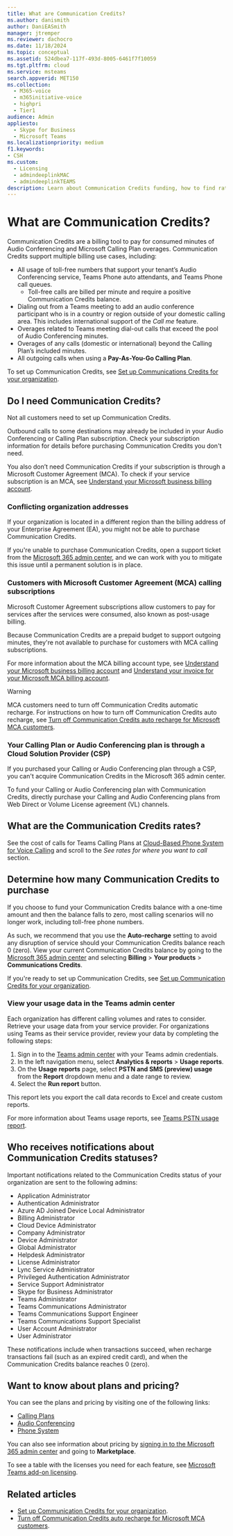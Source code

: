 ```yaml
---
title: What are Communication Credits?
ms.author: danismith
author: DaniEASmith
manager: jtremper
ms.reviewer: dachocro
ms.date: 11/18/2024
ms.topic: conceptual
ms.assetid: 524dbea7-117f-493d-8005-6461f7f10059
ms.tgt.pltfrm: cloud
ms.service: msteams
search.appverid: MET150
ms.collection: 
  - M365-voice
  - m365initiative-voice
  - highpri
  - Tier1
audience: Admin
appliesto: 
  - Skype for Business
  - Microsoft Teams
ms.localizationpriority: medium
f1.keywords:
- CSH
ms.custom: 
  - Licensing
  - admindeeplinkMAC
  - admindeeplinkTEAMS
description: Learn about Communication Credits funding, how to find rates, and which services you receive.
---
```


# What are Communication Credits?

Communication Credits are a billing tool to pay for consumed minutes of Audio Conferencing and Microsoft Calling Plan overages. Communication Credits support multiple billing use cases, including:
  
- All usage of toll-free numbers that support your tenant’s Audio Conferencing service, Teams Phone auto attendants, and Teams Phone call queues.
  - Toll-free calls are billed per minute and require a positive Communication Credits balance.
- Dialing out from a Teams meeting to add an audio conference participant who is in a country or region outside of your domestic calling area. This includes international support of the *Call me* feature.
- Overages related to Teams meeting dial-out calls that exceed the pool of Audio Conferencing minutes.
- Overages of any calls (domestic or international) beyond the Calling Plan’s included minutes.
- All outgoing calls when using a **Pay-As-You-Go Calling Plan**.

To set up Communication Credits, see [Set up Communications Credits for your organization](set-up-communications-credits-for-your-organization.md).

## Do I need Communication Credits?

Not all customers need to set up Communication Credits.

Outbound calls to some destinations may already be included in your Audio Conferencing or Calling Plan subscription. Check your subscription information for details before purchasing Communication Credits you don't need.

You also don’t need Communication Credits if your subscription is through a Microsoft Customer Agreement (MCA). To check if your service subscription is an MCA, see [Understand your Microsoft business billing account](/microsoft-365/commerce/manage-billing-accounts).
  
### Conflicting organization addresses

If your organization is located in a different region than the billing address of your Enterprise Agreement (EA), you might not be able to purchase Communication Credits.

If you're unable to purchase Communication Credits, open a support ticket from the [Microsoft 365 admin center](https://go.microsoft.com/fwlink/p/?linkid=2166757), and we can work with you to mitigate this issue until a permanent solution is in place.

### Customers with Microsoft Customer Agreement (MCA) calling subscriptions

Microsoft Customer Agreement subscriptions allow customers to pay for services after the services were consumed, also known as post-usage billing.

Because Communication Credits are a prepaid budget to support outgoing minutes, they're not available to purchase for customers with MCA calling subscriptions.

For more information about the MCA billing account type, see [Understand your Microsoft business billing account](/microsoft-365/commerce/manage-billing-accounts) and [Understand your invoice for your Microsoft MCA billing account](/microsoft-365/commerce/billing-and-payments/understand-your-invoice).

> [!WARNING]
> MCA customers need to turn off Communication Credits automatic recharge. For instructions on how to turn off Communication Credits auto recharge, see [Turn off Communication Credits auto recharge for Microsoft MCA customers](turn-off-communication-credits-auto-recharge-for-nce-customers.md).

### Your Calling Plan or Audio Conferencing plan is through a Cloud Solution Provider (CSP)

If you purchased your Calling or Audio Conferencing plan through a CSP, you can't acquire Communication Credits in the Microsoft 365 admin center.

To fund your Calling or Audio Conferencing plan with Communication Credits, directly purchase your Calling and Audio Conferencing plans from Web Direct or Volume License agreement (VL) channels.

## What are the Communication Credits rates?

See the cost of calls for Teams Calling Plans at [Cloud-Based Phone System for Voice Calling](https://go.microsoft.com/fwlink/p/?LinkId=799523) and scroll to the *See rates for where you want to call* section.
  
## Determine how many Communication Credits to purchase

If you choose to fund your Communication Credits balance with a one-time amount and then the balance falls to zero, most calling scenarios will no longer work, including toll-free phone numbers.

As such, we recommend that you use the **Auto-recharge** setting to avoid any disruption of service should your Communication Credits balance reach 0 (zero). View your current Communication Credits balance by going to the [Microsoft 365 admin center](https://go.microsoft.com/fwlink/p/?linkid=2024339) and selecting **Billing** > **Your products** > **Communications Credits**.
  
If you're ready to set up Communication Credits, see [Set up Communication Credits for your organization](set-up-communications-credits-for-your-organization.md).

### View your usage data in the Teams admin center

Each organization has different calling volumes and rates to consider. Retrieve your usage data from your service provider. For organizations using Teams as their service provider, review your data by completing the following steps:

1. Sign in to the [Teams admin center](https://go.microsoft.com/fwlink/p/?linkid=2066851) with your Teams admin credentials.
1. In the left navigation menu, select **Analytics & reports** > **Usage reports**.
1. On the **Usage reports** page, select **PSTN and SMS (preview) usage** from the **Report** dropdown menu and a date range to review.
1. Select the **Run report** button.
  
This report lets you export the call data records to Excel and create custom reports.

For more information about Teams usage reports, see [Teams PSTN usage report](teams-analytics-and-reports/pstn-usage-report.md).

## Who receives notifications about Communication Credits statuses?

Important notifications related to the Communication Credits status of your organization are sent to the following admins:

- Application Administrator
- Authentication Administrator
- Azure AD Joined Device Local Administrator
- Billing Administrator
- Cloud Device Administrator
- Company Administrator
- Device Administrator
- Global Administrator
- Helpdesk Administrator
- License Administrator
- Lync Service Administrator
- Privileged Authentication Administrator
- Service Support Administrator
- Skype for Business Administrator
- Teams Administrator
- Teams Communications Administrator
- Teams Communications Support Engineer
- Teams Communications Support Specialist
- User Account Administrator
- User Administrator

These notifications include when transactions succeed, when recharge transactions fail (such as an expired credit card), and when the Communication Credits balance reaches 0 (zero).
  
## Want to know about plans and pricing?

You can see the plans and pricing by visiting one of the following links:
  
- [Calling Plans](https://go.microsoft.com/fwlink/?linkid=799761)
- [Audio Conferencing](https://go.microsoft.com/fwlink/?linkid=799762)
- [Phone System](https://go.microsoft.com/fwlink/?linkid=799763)

You can also see information about pricing by [signing in to the Microsoft 365 admin center](https://go.microsoft.com/fwlink/p/?linkid=2024339) and going to **Marketplace**.
  
To see a table with the licenses you need for each feature, see [Microsoft Teams add-on licensing](./teams-add-on-licensing/microsoft-teams-add-on-licensing.md).

## Related articles

- [Set up Communication Credits for your organization](set-up-communications-credits-for-your-organization.md).
- [Turn off Communication Credits auto recharge for Microsoft MCA customers](turn-off-communication-credits-auto-recharge-for-nce-customers.md).
